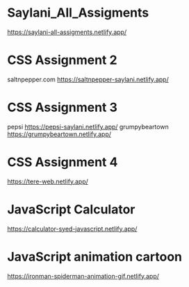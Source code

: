 # Saylani_All_Assigments
https://saylani-all-assigments.netlify.app/

# CSS Assignment 2
saltnpepper.com
https://saltnpepper-saylani.netlify.app/

# CSS Assignment 3
pepsi
https://pepsi-saylani.netlify.app/
grumpybeartown
https://grumpybeartown.netlify.app/

# CSS Assignment 4
https://tere-web.netlify.app/

# JavaScript Calculator
https://calculator-syed-javascript.netlify.app/

# JavaScript animation cartoon
https://ironman-spiderman-animation-gif.netlify.app/




